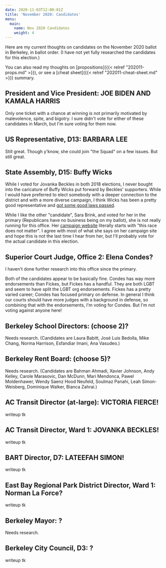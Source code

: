 ```yaml
---
date: 2020-11-03T12:00:01Z
title: 'November 2020: Candidates'
menu:
  main:
    name: Nov 2020 Candidates
    weight: 4
---
```


Here are my current thoughts on candidates on the November 2020 ballot in
Berkeley, in ballot order. (I have not yet fully researched the candidates for
this election.)

<!--more-->

You can also read my thoughts
on [propositions]({{< relref "202011-props.md" >}}), or see
a [cheat sheet]({{< relref "202011-cheat-sheet.md" >}}) summary.


## President and Vice President: JOE BIDEN AND KAMALA HARRIS

Only one ticket with a chance at winning is not primarily motivated by
malevolence, spite, and bigotry. I sure didn't vote for either of these
candidates in March, but I'm sure voting for them now.


## US Representative, D13: BARBARA LEE

Still great. Though y'know, she could join "the Squad" on a few issues. But
still great.


## State Assembly, D15: Buffy Wicks

While I voted for Jovanka Beckles in both 2018 elections, I never bought into
the caricature of Buffy Wicks put forward by Beckles' supporters. While I would
have preferred to elect somebody with a deeper connection to the district and
with a more diverse campaign, I think Wicks has been a pretty good
representative and [got some good laws
passed](https://twitter.com/BuffyWicks/status/1300614466128633856).

While I like the other "candidate", Sara Brink, and voted for her in the primary
(Republicans have no business being on my ballot), she is not really running for
this office. Her [campaign website](https://www.sarabrinkforad15.com/) literally
starts with "this race does not matter". I agree with most of what she says on
her campaign site and hope this is not the last time I hear from her, but I'll
probably vote for the actual candidate in this election.


## Superior Court Judge, Office 2: Elena Condes?

I haven't done further research into this office since the primary.

Both of the candidates appear to be basically fine.  Condes has way more
endorsements than Fickes, but Fickes has a handful.  They are both LGBT and seem
to have split the LGBT org endorsements. Fickes has a pretty varied career;
Condes has focused primary on defense. In general I think our courts should have
more judges with a background in defense, so combining that with the
endorsements, I'm voting for Condes. But I'm not voting against anyone here!


## Berkeley School Directors: (choose 2)?

Needs research. (Candidates are Laura Babitt, José Luis Bedolla, Mike Chang,
Norma Harrison, Esfandiar Imani, Ana Vasudeo.)

## Berkeley Rent Board: (choose 5)?

Needs research. (Candidates are Bahman Ahmadi, Xavier Johnson, Andy Kelley,
Carole Marasovic, Dan McDunn, Mari Mendonca, Pawel Moldenhawer, Wendy Saenz Hood
Neufeld, Soulmaz Panahi, Leah Simon-Weisberg, Dominique Walker, Bianca Zahrai.)

## AC Transit Director (at-large): **VICTORIA FIERCE!**

writeup tk

## AC Transit Director, Ward 1: **JOVANKA BECKLES!**

writeup tk

## BART Director, D7: **LATEEFAH SIMON!**

writeup tk

## East Bay Regional Park District Director, Ward 1: Norman La Force?

writeup tk

## Berkeley Mayor: ?

Needs research.

## Berkeley City Council, D3: ?

writeup tk

